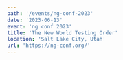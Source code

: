 ```yaml
---
path: '/events/ng-conf-2023'
date: '2023-06-13'
event: 'ng conf 2023'
title: 'The New World Testing Order'
location: 'Salt Lake City, Utah'
url: 'https://ng-conf.org/'
---
```

